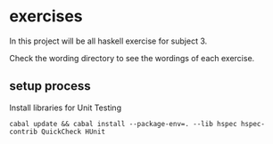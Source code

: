 # exercises
In this project will be all haskell exercise for subject 3.

Check the wording directory to see the wordings of each exercise.
## setup process
Install libraries for Unit Testing
```
cabal update && cabal install --package-env=. --lib hspec hspec-contrib QuickCheck HUnit
```